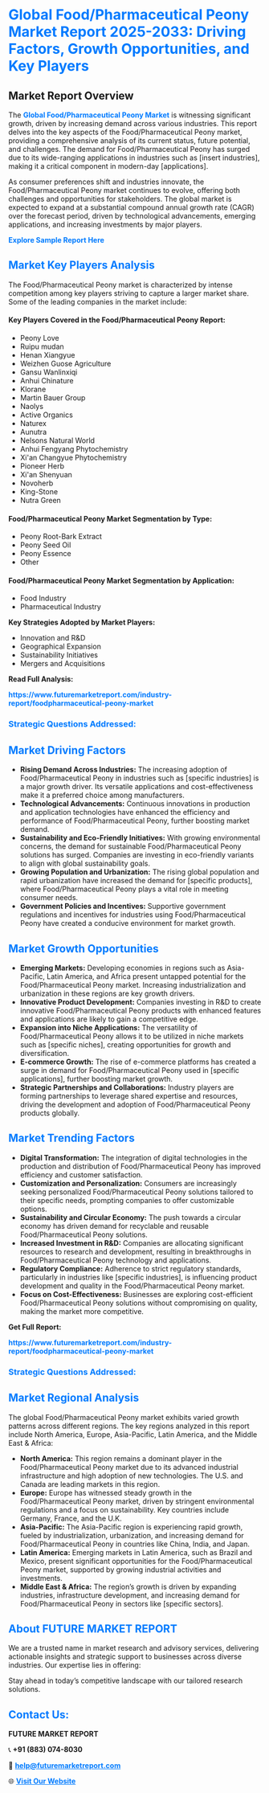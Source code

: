 <h1 style="color: #007BFF;">Global Food/Pharmaceutical Peony Market Report 2025-2033: Driving Factors, Growth Opportunities, and Key Players</h1>

<section id="overview">
<h2>Market Report Overview</h2>
<p>The <a href="https://www.futuremarketreport.com/industry-report/foodpharmaceutical-peony-market" style="color: #007BFF; text-decoration: none;"><strong>Global Food/Pharmaceutical Peony Market</strong></a> is witnessing significant growth, driven by increasing demand across various industries. This report delves into the key aspects of the Food/Pharmaceutical Peony market, providing a comprehensive analysis of its current status, future potential, and challenges. The demand for Food/Pharmaceutical Peony has surged due to its wide-ranging applications in industries such as [insert industries], making it a critical component in modern-day [applications].</p>
<p>As consumer preferences shift and industries innovate, the Food/Pharmaceutical Peony market continues to evolve, offering both challenges and opportunities for stakeholders. The global market is expected to expand at a substantial compound annual growth rate (CAGR) over the forecast period, driven by technological advancements, emerging applications, and increasing investments by major players.</p>
</section>

<section id="overview">
<p><a href="https://www.futuremarketreport.com/request-sample/reportId=91292" style="color: #007BFF; text-decoration: none;"><strong>Explore Sample Report Here</strong></a></p>
</section>

<section id="key-players">
<h2 style="color: #007BFF;">Market Key Players Analysis</h2>
<p>The Food/Pharmaceutical Peony market is characterized by intense competition among key players striving to capture a larger market share. Some of the leading companies in the market include:</p>
<h4>Key Players Covered in the Food/Pharmaceutical Peony Report:</h4>
<ul><li>Peony Love</li><li>Ruipu mudan</li><li>Henan Xiangyue</li><li>Weizhen Guose Agriculture</li><li>Gansu Wanlinxiqi</li><li>Anhui Chinature</li><li>Klorane</li><li>Martin Bauer Group</li><li>Naolys</li><li>Active Organics</li><li>Naturex</li><li>Aunutra</li><li>Nelsons Natural World</li><li>Anhui Fengyang Phytochemistry</li><li>Xi&#039;an Changyue Phytochemistry</li><li>Pioneer Herb</li><li>Xi&#039;an Shenyuan</li><li>Novoherb</li><li>King-Stone</li><li>Nutra Green</li></ul>
<h4>Food/Pharmaceutical Peony Market Segmentation by Type:</h4>
<ul><li>Peony Root-Bark Extract</li><li>Peony Seed Oil</li><li>Peony Essence</li><li>Other</li></ul>

<h4>Food/Pharmaceutical Peony Market Segmentation by Application:</h4>
<ul><li>Food Industry</li><li>Pharmaceutical Industry</li></ul>
<p><strong>Key Strategies Adopted by Market Players:</strong></p>
<ul>
<li>Innovation and R&D</li>
<li>Geographical Expansion</li>
<li>Sustainability Initiatives</li>
<li>Mergers and Acquisitions</li>
</ul>
</section>

<section>
<p><strong>Read Full Analysis: </strong></p><a href="https://www.futuremarketreport.com/industry-report/foodpharmaceutical-peony-market" style="color: #007BFF; text-decoration: none;"><strong>https://www.futuremarketreport.com/industry-report/foodpharmaceutical-peony-market</strong></a>
<h3 style="color: #007BFF;">Strategic Questions Addressed:</h3>
</section>

<section id="driving-factors">
<h2 style="color: #007BFF;">Market Driving Factors</h2>
<ul>
<li><strong>Rising Demand Across Industries:</strong> The increasing adoption of Food/Pharmaceutical Peony in industries such as [specific industries] is a major growth driver. Its versatile applications and cost-effectiveness make it a preferred choice among manufacturers.</li>
<li><strong>Technological Advancements:</strong> Continuous innovations in production and application technologies have enhanced the efficiency and performance of Food/Pharmaceutical Peony, further boosting market demand.</li>
<li><strong>Sustainability and Eco-Friendly Initiatives:</strong> With growing environmental concerns, the demand for sustainable Food/Pharmaceutical Peony solutions has surged. Companies are investing in eco-friendly variants to align with global sustainability goals.</li>
<li><strong>Growing Population and Urbanization:</strong> The rising global population and rapid urbanization have increased the demand for [specific products], where Food/Pharmaceutical Peony plays a vital role in meeting consumer needs.</li>
<li><strong>Government Policies and Incentives:</strong> Supportive government regulations and incentives for industries using Food/Pharmaceutical Peony have created a conducive environment for market growth.</li>
</ul>
</section>

<section id="growth-opportunities">
<h2 style="color: #007BFF;">Market Growth Opportunities</h2>
<ul>
<li><strong>Emerging Markets:</strong> Developing economies in regions such as Asia-Pacific, Latin America, and Africa present untapped potential for the Food/Pharmaceutical Peony market. Increasing industrialization and urbanization in these regions are key growth drivers.</li>
<li><strong>Innovative Product Development:</strong> Companies investing in R&D to create innovative Food/Pharmaceutical Peony products with enhanced features and applications are likely to gain a competitive edge.</li>
<li><strong>Expansion into Niche Applications:</strong> The versatility of Food/Pharmaceutical Peony allows it to be utilized in niche markets such as [specific niches], creating opportunities for growth and diversification.</li>
<li><strong>E-commerce Growth:</strong> The rise of e-commerce platforms has created a surge in demand for Food/Pharmaceutical Peony used in [specific applications], further boosting market growth.</li>
<li><strong>Strategic Partnerships and Collaborations:</strong> Industry players are forming partnerships to leverage shared expertise and resources, driving the development and adoption of Food/Pharmaceutical Peony products globally.</li>
</ul>
</section>

<section id="trending-factors">
<h2 style="color: #007BFF;">Market Trending Factors</h2>
<ul>
<li><strong>Digital Transformation:</strong> The integration of digital technologies in the production and distribution of Food/Pharmaceutical Peony has improved efficiency and customer satisfaction.</li>
<li><strong>Customization and Personalization:</strong> Consumers are increasingly seeking personalized Food/Pharmaceutical Peony solutions tailored to their specific needs, prompting companies to offer customizable options.</li>
<li><strong>Sustainability and Circular Economy:</strong> The push towards a circular economy has driven demand for recyclable and reusable Food/Pharmaceutical Peony solutions.</li>
<li><strong>Increased Investment in R&D:</strong> Companies are allocating significant resources to research and development, resulting in breakthroughs in Food/Pharmaceutical Peony technology and applications.</li>
<li><strong>Regulatory Compliance:</strong> Adherence to strict regulatory standards, particularly in industries like [specific industries], is influencing product development and quality in the Food/Pharmaceutical Peony market.</li>
<li><strong>Focus on Cost-Effectiveness:</strong> Businesses are exploring cost-efficient Food/Pharmaceutical Peony solutions without compromising on quality, making the market more competitive.</li>
</ul>
</section>

<section>
<p><strong>Get Full Report: </strong></p><a href="https://www.futuremarketreport.com/industry-report/foodpharmaceutical-peony-market" style="color: #007BFF; text-decoration: none;"><strong>https://www.futuremarketreport.com/industry-report/foodpharmaceutical-peony-market</strong></a>
<h3 style="color: #007BFF;">Strategic Questions Addressed:</h3>
</section>


<section id="regional-analysis">
<h2 style="color: #007BFF;">Market Regional Analysis</h2>
<p>The global Food/Pharmaceutical Peony market exhibits varied growth patterns across different regions. The key regions analyzed in this report include North America, Europe, Asia-Pacific, Latin America, and the Middle East & Africa:</p>
<ul>
<li><strong>North America:</strong> This region remains a dominant player in the Food/Pharmaceutical Peony market due to its advanced industrial infrastructure and high adoption of new technologies. The U.S. and Canada are leading markets in this region.</li>
<li><strong>Europe:</strong> Europe has witnessed steady growth in the Food/Pharmaceutical Peony market, driven by stringent environmental regulations and a focus on sustainability. Key countries include Germany, France, and the U.K.</li>
<li><strong>Asia-Pacific:</strong> The Asia-Pacific region is experiencing rapid growth, fueled by industrialization, urbanization, and increasing demand for Food/Pharmaceutical Peony in countries like China, India, and Japan.</li>
<li><strong>Latin America:</strong> Emerging markets in Latin America, such as Brazil and Mexico, present significant opportunities for the Food/Pharmaceutical Peony market, supported by growing industrial activities and investments.</li>
<li><strong>Middle East & Africa:</strong> The region’s growth is driven by expanding industries, infrastructure development, and increasing demand for Food/Pharmaceutical Peony in sectors like [specific sectors].</li>
</ul>
</section>

<footer>
<h2 style="color: #007BFF;">About FUTURE MARKET REPORT</h2>
<p>We are a trusted name in market research and advisory services, delivering actionable insights and strategic support to businesses across diverse industries. Our expertise lies in offering:</p>

<p>Stay ahead in today’s competitive landscape with our tailored research solutions.</p>

<h2 style="color: #007BFF;">Contact Us:</h2>
<p><strong>FUTURE MARKET REPORT</strong></p>
<p>📞 <strong>+91 (883) 074-8030</strong></p>
<p>📧 <strong><a href="mailto:help@futuremarketreport.com" style="color: #007BFF;">help@futuremarketreport.com</a></strong></p>
<p>🌐 <strong><a href="https://www.futuremarketreport.com/" style="color: #007BFF;">Visit Our Website</a></strong></p>
</footer>